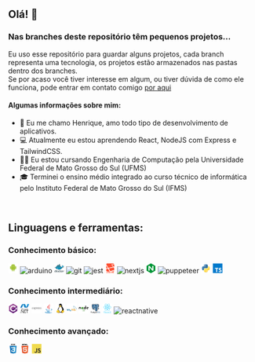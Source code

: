 ## Olá! 👋

### Nas branches deste repositório têm pequenos projetos...
Eu uso esse repositório para guardar alguns projetos, cada branch representa uma tecnologia, os projetos estão armazenados nas pastas dentro dos branches.<br/>
Se por acaso você tiver interesse em algum, ou tiver dúvida de como ele funciona, pode entrar em contato comigo [por aqui](mailto:henrique.marques@estudante.ifms.edu.br)

#### Algumas informações sobre mim:
- 📄 Eu me chamo Henrique, amo todo tipo de desenvolvimento de aplicativos.
- 💻 Atualmente eu estou aprendendo React, NodeJS com Express e TailwindCSS.
- 👨‍🎓 Eu estou cursando Engenharia de Computação pela Universidade Federal de Mato Grosso do Sul (UFMS)
- 🎓 Terminei o ensino médio integrado ao curso técnico de informática pelo Instituto Federal de Mato Grosso do Sul (IFMS)

<br/>

## Linguagens e ferramentas:
### Conhecimento básico:
<p align="left">
  <img
    src="https://raw.githubusercontent.com/devicons/devicon/master/icons/android/android-original-wordmark.svg"
    alt="android"
    width="20"
    height="20"
  />
  <img
    src="https://cdn.worldvectorlogo.com/logos/arduino-1.svg"
    alt="arduino"
    width="20"
    height="20"
  />
  <img
    src="https://raw.githubusercontent.com/devicons/devicon/master/icons/docker/docker-original-wordmark.svg"
    alt="docker"
    width="20"
    height="20"
  />
  <img
    src="https://www.vectorlogo.zone/logos/git-scm/git-scm-icon.svg"
    alt="git"
    width="20"
    height="20"
  />
  <img
    src="https://www.vectorlogo.zone/logos/jestjsio/jestjsio-icon.svg"
    alt="jest"
    width="20"
    height="20"
  />
  <img
    src="https://raw.githubusercontent.com/devicons/devicon/master/icons/laravel/laravel-plain-wordmark.svg"
    alt="laravel"
    width="20"
    height="20"
  />
  <img
    src="https://cdn.worldvectorlogo.com/logos/nextjs-3.svg"
    alt="nextjs"
    width="20"
    height="20"
  />
  <img
    src="https://raw.githubusercontent.com/devicons/devicon/master/icons/nginx/nginx-original.svg"
    alt="nginx"
    width="20"
    height="20"
  />
  <img
    src="https://www.vectorlogo.zone/logos/pptrdev/pptrdev-official.svg"
    alt="puppeteer"
    width="20"
    height="20"
  />
  <img
    src="https://raw.githubusercontent.com/devicons/devicon/master/icons/python/python-original.svg"
    alt="python"
    width="20"
    height="20"
  />
  <img
    src="https://raw.githubusercontent.com/devicons/devicon/master/icons/typescript/typescript-original.svg"
    alt="typescript"
    width="20"
    height="20"
  />
</p>

### Conhecimento intermediário:
<p align="left">
  <img
    src="https://raw.githubusercontent.com/devicons/devicon/master/icons/csharp/csharp-original.svg"
    alt="csharp"
    width="20"
    height="20"
  />
  <img
    src="https://raw.githubusercontent.com/devicons/devicon/master/icons/dot-net/dot-net-original-wordmark.svg"
    alt="dotnet"
    width="20"
    height="20"
  />
  <img
    src="https://raw.githubusercontent.com/devicons/devicon/master/icons/express/express-original-wordmark.svg"
    alt="express"
    width="20"
    height="20"
  />
  <img
    src="https://raw.githubusercontent.com/devicons/devicon/master/icons/java/java-original.svg"
    alt="java"
    width="20"
    height="20"
  />
  <img
    src="https://raw.githubusercontent.com/devicons/devicon/master/icons/linux/linux-original.svg"
    alt="linux"
    width="20"
    height="20"
  />
  <img
    src="https://raw.githubusercontent.com/devicons/devicon/master/icons/mysql/mysql-original-wordmark.svg"
    alt="mysql"
    width="20"
    height="20"
  />
  <img
    src="https://raw.githubusercontent.com/devicons/devicon/master/icons/nodejs/nodejs-original-wordmark.svg"
    alt="nodejs"
    width="20"
    height="20"
  />
  <img
    src="https://raw.githubusercontent.com/devicons/devicon/master/icons/postgresql/postgresql-original-wordmark.svg"
    alt="postgresql"
    width="20"
    height="20"
  />
  <img
    src="https://raw.githubusercontent.com/devicons/devicon/master/icons/react/react-original-wordmark.svg"
    alt="react"
    width="20"
    height="20"
  />
  <img
    src="https://reactnative.dev/img/header_logo.svg"
    alt="reactnative"
    width="20"
    height="20"
  />
</p>

### Conhecimento avançado:
<p>
  <img
    src="https://raw.githubusercontent.com/devicons/devicon/master/icons/css3/css3-original-wordmark.svg"
    alt="css3"
    width="20"
    height="20"
  />
  <img
    src="https://raw.githubusercontent.com/devicons/devicon/master/icons/html5/html5-original-wordmark.svg"
    alt="html5"
    width="20"
    height="20"
  />
  <img
    src="https://raw.githubusercontent.com/devicons/devicon/master/icons/javascript/javascript-original.svg"
    alt="javascript"
    width="20"
    height="20"
  />
</p>

<!--
<img src="https://github-readme-stats.vercel.app/api?username=henrisq&show_icons=true&locale=pt-br&theme=react" alt="Perfil do GitHub de Henrique" />
-->